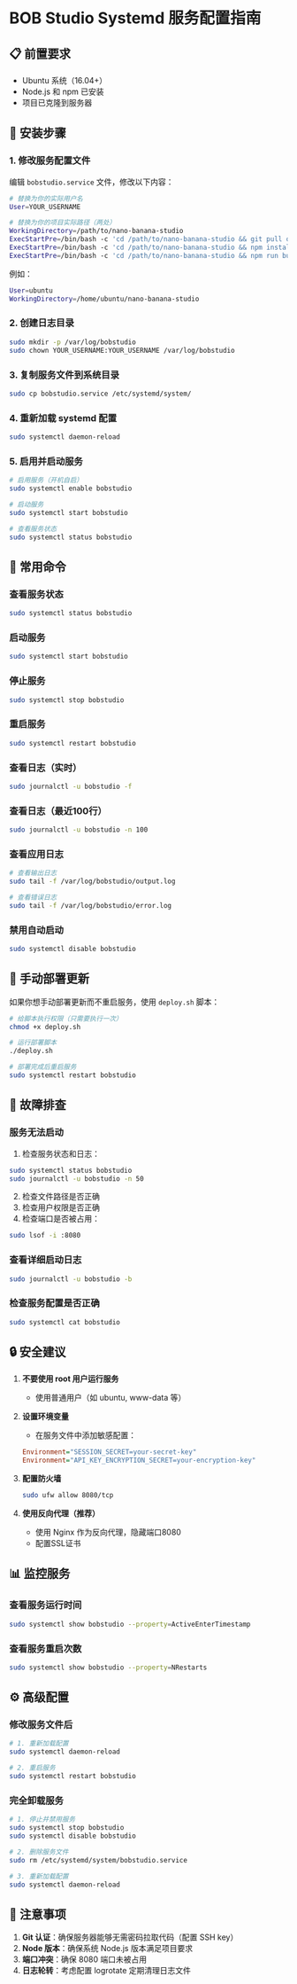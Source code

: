 # BOB Studio Systemd 服务配置指南

## 📋 前置要求

- Ubuntu 系统（16.04+）
- Node.js 和 npm 已安装
- 项目已克隆到服务器

## 🚀 安装步骤

### 1. 修改服务配置文件

编辑 `bobstudio.service` 文件，修改以下内容：

```bash
# 替换为你的实际用户名
User=YOUR_USERNAME

# 替换为你的项目实际路径（两处）
WorkingDirectory=/path/to/nano-banana-studio
ExecStartPre=/bin/bash -c 'cd /path/to/nano-banana-studio && git pull origin main'
ExecStartPre=/bin/bash -c 'cd /path/to/nano-banana-studio && npm install'
ExecStartPre=/bin/bash -c 'cd /path/to/nano-banana-studio && npm run build'
```

例如：
```bash
User=ubuntu
WorkingDirectory=/home/ubuntu/nano-banana-studio
```

### 2. 创建日志目录

```bash
sudo mkdir -p /var/log/bobstudio
sudo chown YOUR_USERNAME:YOUR_USERNAME /var/log/bobstudio
```

### 3. 复制服务文件到系统目录

```bash
sudo cp bobstudio.service /etc/systemd/system/
```

### 4. 重新加载 systemd 配置

```bash
sudo systemctl daemon-reload
```

### 5. 启用并启动服务

```bash
# 启用服务（开机自启）
sudo systemctl enable bobstudio

# 启动服务
sudo systemctl start bobstudio

# 查看服务状态
sudo systemctl status bobstudio
```

## 📝 常用命令

### 查看服务状态
```bash
sudo systemctl status bobstudio
```

### 启动服务
```bash
sudo systemctl start bobstudio
```

### 停止服务
```bash
sudo systemctl stop bobstudio
```

### 重启服务
```bash
sudo systemctl restart bobstudio
```

### 查看日志（实时）
```bash
sudo journalctl -u bobstudio -f
```

### 查看日志（最近100行）
```bash
sudo journalctl -u bobstudio -n 100
```

### 查看应用日志
```bash
# 查看输出日志
sudo tail -f /var/log/bobstudio/output.log

# 查看错误日志
sudo tail -f /var/log/bobstudio/error.log
```

### 禁用自动启动
```bash
sudo systemctl disable bobstudio
```

## 🔄 手动部署更新

如果你想手动部署更新而不重启服务，使用 `deploy.sh` 脚本：

```bash
# 给脚本执行权限（只需要执行一次）
chmod +x deploy.sh

# 运行部署脚本
./deploy.sh

# 部署完成后重启服务
sudo systemctl restart bobstudio
```

## 🐛 故障排查

### 服务无法启动

1. 检查服务状态和日志：
```bash
sudo systemctl status bobstudio
sudo journalctl -u bobstudio -n 50
```

2. 检查文件路径是否正确
3. 检查用户权限是否正确
4. 检查端口是否被占用：
```bash
sudo lsof -i :8080
```

### 查看详细启动日志
```bash
sudo journalctl -u bobstudio -b
```

### 检查服务配置是否正确
```bash
sudo systemctl cat bobstudio
```

## 🔒 安全建议

1. **不要使用 root 用户运行服务**
   - 使用普通用户（如 ubuntu, www-data 等）

2. **设置环境变量**
   - 在服务文件中添加敏感配置：
   ```ini
   Environment="SESSION_SECRET=your-secret-key"
   Environment="API_KEY_ENCRYPTION_SECRET=your-encryption-key"
   ```

3. **配置防火墙**
   ```bash
   sudo ufw allow 8080/tcp
   ```

4. **使用反向代理（推荐）**
   - 使用 Nginx 作为反向代理，隐藏端口8080
   - 配置SSL证书

## 📊 监控服务

### 查看服务运行时间
```bash
sudo systemctl show bobstudio --property=ActiveEnterTimestamp
```

### 查看服务重启次数
```bash
sudo systemctl show bobstudio --property=NRestarts
```

## ⚙️ 高级配置

### 修改服务文件后
```bash
# 1. 重新加载配置
sudo systemctl daemon-reload

# 2. 重启服务
sudo systemctl restart bobstudio
```

### 完全卸载服务
```bash
# 1. 停止并禁用服务
sudo systemctl stop bobstudio
sudo systemctl disable bobstudio

# 2. 删除服务文件
sudo rm /etc/systemd/system/bobstudio.service

# 3. 重新加载配置
sudo systemctl daemon-reload
```

## 📌 注意事项

1. **Git 认证**：确保服务器能够无需密码拉取代码（配置 SSH key）
2. **Node 版本**：确保系统 Node.js 版本满足项目要求
3. **端口冲突**：确保 8080 端口未被占用
4. **日志轮转**：考虑配置 logrotate 定期清理日志文件



